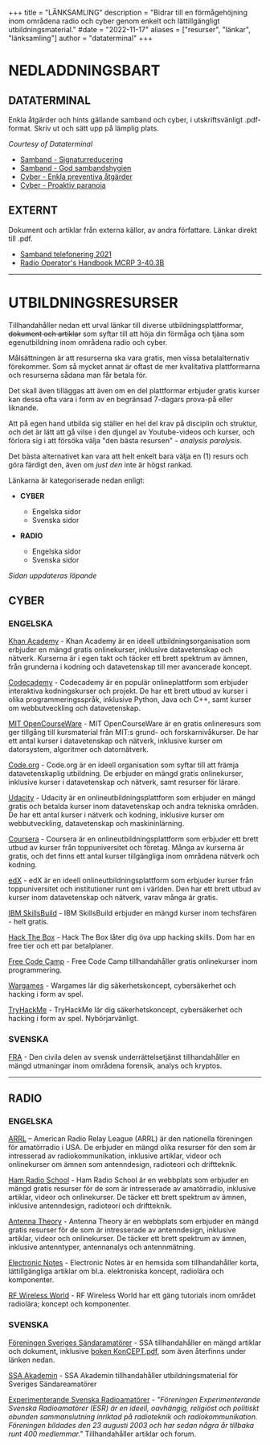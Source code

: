 +++
title = "LÄNKSAMLING"
description = "Bidrar till en förmågehöjning inom områdena radio och cyber genom enkelt och lättillgängligt utbildningsmaterial."
#date = "2022-11-17"
aliases = ["resurser", "länkar", "länksamling"]
author = "dataterminal"
+++
# NEDLADDNINGSBART

## DATATERMINAL

Enkla åtgärder och hints gällande samband och cyber, i utskriftsvänligt .pdf-format. 
Skriv ut och sätt upp på lämplig plats. 

*Courtesy of Dataterminal*

* [Samband - Signaturreducering](/documents/samband-signaturreducering-printable.pdf)
* [Samband - God sambandshygien](/documents/samband-god-sambandshygien-printable.pdf)
* [Cyber - Enkla preventiva åtgärder](/documents/cyber-enkla-preventiva-atgarder-printable.pdf)
* [Cyber - Proaktiv paranoia](/documents/cyber-proaktiv-paranoia.pdf)

## EXTERNT

Dokument och artiklar från externa källor, av andra författare. Länkar direkt till .pdf.

* [Samband telefonering 2021](https://www.forsvarsmakten.se/siteassets/4-om-myndigheten/dokumentfiler/handbocker/h-sb-tfn-2021.pdf)
* [Radio Operator's Handbook MCRP 3-40.3B](https://archive.org/download/MCRP3-403B/MCRP3-403B.pdf)

---

# UTBILDNINGSRESURSER

Tillhandahåller nedan ett urval länkar till diverse utbildningsplattformar, ~~dokument och artiklar~~ som syftar till att höja din förmåga och tjäna som egenutbildning inom områdena radio och cyber. 

Målsättningen är att resurserna ska vara gratis, men vissa betalalternativ förekommer. Som så mycket annat är oftast de mer kvalitativa plattformarna och resurserna sådana man får betala för.

Det skall även tilläggas att även om en del plattformar erbjuder gratis kurser kan dessa ofta vara i form av  en begränsad 7-dagars prova-på eller liknande. 

Att på egen hand utbilda sig ställer en hel del krav på disciplin och struktur, och det är lätt att gå vilse i den djungel av Youtube-videos och kurser, och förlora sig i att försöka välja "den bästa resursen" - *analysis paralysis*. 

Det bästa alternativet kan vara att helt enkelt bara välja en (1) resurs och göra färdigt den, även om *just den* inte är högst rankad.

Länkarna är kategoriserade nedan enligt:

* **CYBER**
    - Engelska sidor
    - Svenska sidor

* **RADIO** 
    - Engelska sidor
    - Svenska sidor

*Sidan uppdateras löpande*  

## CYBER

### ENGELSKA  

[Khan Academy](https://www.khanacademy.org/) - Khan Academy är en ideell utbildningsorganisation som erbjuder en mängd gratis onlinekurser, inklusive datavetenskap och nätverk. Kurserna är i egen takt och täcker ett brett spektrum av ämnen, från grunderna i kodning och datavetenskap till mer avancerade koncept.

[Codecademy](https://www.codecademy.com/) - Codecademy är en populär onlineplattform som erbjuder interaktiva kodningskurser och projekt. De har ett brett utbud av kurser i olika programmeringsspråk, inklusive Python, Java och C++, samt kurser om webbutveckling och datavetenskap.

[MIT OpenCourseWare](https://ocw.mit.edu/) - MIT OpenCourseWare är en gratis onlineresurs som ger tillgång till kursmaterial från MIT:s grund- och forskarnivåkurser. De har ett antal kurser i datavetenskap och nätverk, inklusive kurser om datorsystem, algoritmer och datornätverk.

[Code.org](https://code.org/) - Code.org är en ideell organisation som syftar till att främja datavetenskaplig utbildning. De erbjuder en mängd gratis onlinekurser, inklusive kurser i datavetenskap och nätverk, samt resurser för lärare.

[Udacity](https://www.udacity.com/) - Udacity är en onlineutbildningsplattform som erbjuder en mängd gratis och betalda kurser inom datavetenskap och andra tekniska områden. De har ett antal kurser i nätverk och kodning, inklusive kurser om webbutveckling, datavetenskap och maskininlärning.

[Coursera](https://www.coursera.org/) - Coursera är en onlineutbildningsplattform som erbjuder ett brett utbud av kurser från toppuniversitet och företag. Många av kurserna är gratis, och det finns ett antal kurser tillgängliga inom områdena nätverk och kodning.

[edX](https://www.edx.org/) - edX är en ideell onlineutbildningsplattform som erbjuder kurser från toppuniversitet och institutioner runt om i världen. Den har ett brett utbud av kurser inom datavetenskap och nätverk, varav många är gratis.

[IBM SkillsBuild](https://skillsbuild.org/) - IBM SkillsBuild erbjuder en mängd kurser inom techsfären - helt gratis.

[Hack The Box](https://www.hackthebox.com/) - Hack The Box låter dig öva upp hacking skills. Dom har en free tier och ett par betalplaner.

[Free Code Camp](https://www.freecodecamp.org/) - Free Code Camp tillhandahåller gratis onlinekurser inom programmering.

[Wargames](https://overthewire.org/wargames/) - Wargames lär dig säkerhetskoncept, cybersäkerhet och hacking i form av spel.

[TryHackMe](https://tryhackme.com/) - TryHackMe lär dig säkerhetskoncept, cybersäkerhet och hacking i form av spel. Nybörjarvänligt. 

### SVENSKA

[FRA](https://challenge.fra.se/) - Den civila delen av svensk underrättelsetjänst tillhandahåller en mängd utmaningar inom områdena forensik, analys och kryptos.

---



## RADIO 

### ENGELSKA

[ARRL](https://www.arrl.org/) – American Radio Relay League (ARRL) är den nationella föreningen för amatörradio i USA. De erbjuder en mängd olika resurser för den som är intresserad av radiokommunikation, inklusive artiklar, videor och onlinekurser om ämnen som antenndesign, radioteori och driftteknik.

[Ham Radio School](https://www.hamradioschool.com/) - Ham Radio School är en webbplats som erbjuder en mängd gratis resurser för de som är intresserade av amatörradio, inklusive artiklar, videor och onlinekurser. De täcker ett brett spektrum av ämnen, inklusive antenndesign, radioteori och driftteknik.

[Antenna Theory](https://www.antenna-theory.com/m/index.php) - Antenna Theory är en webbplats som erbjuder en mängd gratis resurser för de som är intresserade av antenndesign, inklusive artiklar, videor och onlinekurser. De täcker ett brett spektrum av ämnen, inklusive antenntyper, antennanalys och antennmätning.

[Electronic Notes](https://www.electronics-notes.com/) - Electronic Notes är en hemsida som tillhandahåller korta, lättillgängliga artiklar om bl.a. elektroniska koncept, radiolära och komponenter. 

[RF Wireless World](https://www.rfwireless-world.com/Tutorials/) - RF Wireless World har ett gäng tutorials inom området radiolära; koncept och komponenter.

### SVENSKA

[Föreningen Sveriges Sändaramatörer](https://www.ssa.se/) - SSA tillhandahåller en mängd artiklar och dokument, inklusive [boken KonCEPT.pdf](https://github.com/SverigesSandareamatorer/SSA-Akademin/releases/download/v2.5.0/koncept.2.5.0+37e2eb4.pdf), som även återfinns under länken nedan.

[SSA Akademin](https://akademin.ssa.se/) - SSA Akademin tillhandahåller utbildningsmaterial för Sveriges Sändareamatörer

[Experimenterande Svenska Radioamatörer](https://www.esr.se/) - *"Föreningen Experimenterande Svenska Radioamatörer (ESR) är en ideell, oavhängig, religiöst och politiskt obunden sammanslutning inriktad på radioteknik och radiokommunikation. Föreningen bildades den 23 augusti 2003 och har sedan några år tillbaka runt 400 medlemmar."* Tillhandahåller artiklar och forum.
